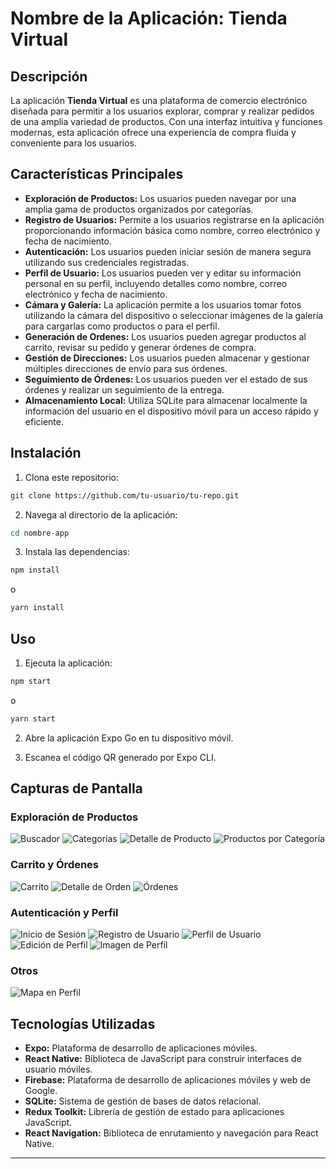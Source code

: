 # Nombre de la Aplicación: Tienda Virtual

## Descripción

La aplicación **Tienda Virtual** es una plataforma de comercio electrónico diseñada para permitir a los usuarios explorar, comprar y realizar pedidos de una amplia variedad de productos. Con una interfaz intuitiva y funciones modernas, esta aplicación ofrece una experiencia de compra fluida y conveniente para los usuarios.

## Características Principales

- **Exploración de Productos:** Los usuarios pueden navegar por una amplia gama de productos organizados por categorías.
- **Registro de Usuarios:** Permite a los usuarios registrarse en la aplicación proporcionando información básica como nombre, correo electrónico y fecha de nacimiento.
- **Autenticación:** Los usuarios pueden iniciar sesión de manera segura utilizando sus credenciales registradas.
- **Perfil de Usuario:** Los usuarios pueden ver y editar su información personal en su perfil, incluyendo detalles como nombre, correo electrónico y fecha de nacimiento.
- **Cámara y Galería:** La aplicación permite a los usuarios tomar fotos utilizando la cámara del dispositivo o seleccionar imágenes de la galería para cargarlas como productos o para el perfil.
- **Generación de Ordenes:** Los usuarios pueden agregar productos al carrito, revisar su pedido y generar órdenes de compra.
- **Gestión de Direcciones:** Los usuarios pueden almacenar y gestionar múltiples direcciones de envío para sus órdenes.
- **Seguimiento de Órdenes:** Los usuarios pueden ver el estado de sus órdenes y realizar un seguimiento de la entrega.
- **Almacenamiento Local:** Utiliza SQLite para almacenar localmente la información del usuario en el dispositivo móvil para un acceso rápido y eficiente.

## Instalación

1. Clona este repositorio:

```bash
git clone https://github.com/tu-usuario/tu-repo.git
```

2. Navega al directorio de la aplicación:

```bash
cd nombre-app
```

3. Instala las dependencias:

```bash
npm install
```
o
```bash
yarn install
```

## Uso

1. Ejecuta la aplicación:

```bash
npm start
```
o
```bash
yarn start
```

2. Abre la aplicación Expo Go en tu dispositivo móvil.

3. Escanea el código QR generado por Expo CLI.

## Capturas de Pantalla

### Exploración de Productos
![Buscador](./assets/screenshot/buscador.png "Buscador")
![Categorías](./assets/screenshot/categorias.png "Categorías")
![Detalle de Producto](./assets/screenshot/detalle-producto.png "Detalle de Producto")
![Productos por Categoría](./assets/screenshot/productos-categoria.png "Productos por Categoría")

### Carrito y Órdenes
![Carrito](./assets/screenshot/carrito.png "Carrito")
![Detalle de Orden](./assets/screenshot/detalle-orden.png "Detalle de Orden")
![Órdenes](./assets/screenshot/ordenes.png "Órdenes")

### Autenticación y Perfil
![Inicio de Sesión](./assets/screenshot/login.png "Inicio de Sesión")
![Registro de Usuario](./assets/screenshot/register.png "Registro de Usuario")
![Perfil de Usuario](./assets/screenshot/perfil-usuario.png "Perfil de Usuario")
![Edición de Perfil](./assets/screenshot/edit-perfil.png "Edición de Perfil")
![Imagen de Perfil](./assets/screenshot/imagen-perfil.png "Imagen de Perfil")

### Otros
![Mapa en Perfil](./assets/screenshot/mapa-perfil.png "Mapa en Perfil")


## Tecnologías Utilizadas

- **Expo:** Plataforma de desarrollo de aplicaciones móviles.
- **React Native:** Biblioteca de JavaScript para construir interfaces de usuario móviles.
- **Firebase:** Plataforma de desarrollo de aplicaciones móviles y web de Google.
- **SQLite:** Sistema de gestión de bases de datos relacional.
- **Redux Toolkit:** Librería de gestión de estado para aplicaciones JavaScript.
- **React Navigation:** Biblioteca de enrutamiento y navegación para React Native.
--- 


